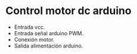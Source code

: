 # Control motor dc arduino  
- Entrada vcc.
- Entrada señal arduino PWM.
- Conexión motor.
- Salida alimentación arduino.
